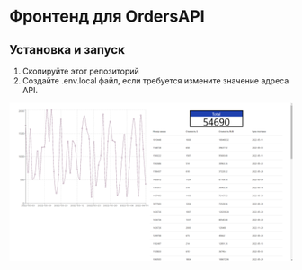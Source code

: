 # Фронтенд для OrdersAPI

## Установка и запуск
1. Скопируйте этот репозиторий
2. Создайте .env.local файл, если требуется измените значение адреса API.

![Скриншот фронта](/docs/images/1.png)
